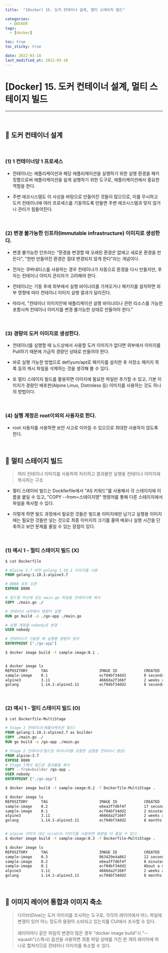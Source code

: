 ```yaml
---
title:  "[Docker] 15. 도커 컨테이너 설계, 멀티 스테이지 빌드" 

categories:
  - DOCKER
tags:
  - [docker]

toc: true
toc_sticky: true

date: 2022-03-18
last_modified_at: 2022-03-18
---
```

# [Docker] 15. 도커 컨테이너 설계, 멀티 스테이지 빌드
---

<style>
table {
    font-size: 12pt;
}
table th:first-of-type {
    width: 5%;
}
table th:nth-of-type(2) {
    width: 15%;
}
table th:nth-of-type(3) {
    width: 50%;
}
table th:nth-of-type(4) {
    width: 30%;
}
</style>

<br>

## 🔔 도커 컨테이너 설계

<br>

### (1) 1 컨테이너당 1 프로세스

- 컨테이너는 애플리케이션과 해당 애플리케이션을 실행하기 위한 실행 환경을 패키징함으로써 애플리케이션을 쉽게 실행하기 위한 도구로, 애플리케이션에서 중요한 역할을 한다.

- 주변 에코시스템도 이 사상을 바탕으로 만들어진 것들이 많으므로, 이를 무시하고 도커 컨테이너에 여러 프로세스를 기동하도록 만들면 주변 에코시스템과 맞지 않거나 관리가 힘들어진다.

<br>

### (2) 변경 불가능한 인프라(Immutable infrastructure) 이미지로 생성한다.

- 변경 불가능한 인프라는 "환경을 변경할 때 오래된 환경은 없애고 새로운 환경을 만든다", "한번 만들어진 환경은 절대 변경되지 않게 한다"라는 개념이다.

- 전자는 쿠버네티스를 사용하는 경우 컨테이너가 자동으로 환경을 다시 만들지만, 후자는 컨테이너 이미지 관리자가 고려해야 한다.

- 컨테이너는 기동 후에 외부에서 실행 바이너리를 가져오거나 패키지를 설치하면 외부 영향에 따라 컨테이너 이미지 실행 결과가 달라진다. 

- 따라서, "컨테이너 이미지안에 애플리케이션 실행 바이너리나 관련 리소스를 가능한 포함시켜 컨테이너 이미지를 변경 불가능한 상태로 만들어야 한다."

<br>

### (3) 경량의 도커 이미지로 생성한다.

- 컨테이너를 실행할 때 노드상에서 사용할 도커 이미지가 없다면 외부에서 이미지를 Pull하기 때문에 가급적 경량인 상태로 만들어야 한다.

- 바로 실행 가능한 방법으로 def/yum/apt로 패키지를 설치한 후 저장소 패키지 목록 등의 캐시 파일을 삭제하는 것을 생각해 볼 수 있다.

- 또 멀티 스테이지 빌드를 활용하면 이미지에 필요한 파일만 추가할 수 있고, 기본 이미지가 경량인 배포판(Alpine Linux, Distroless 등) 이미지를 사용하는 것도 하나의 방법이다.

<br>

### (4) 실행 계정은 root이외의 사용자로 한다.

- root 사용자를 사용하면 보안 사고로 이어질 수 있으므로 최대한 사용하지 않도록 한다.

<br>

## 🔔 멀티 스테이지 빌드

> 여러 컨테이너 이미지를 사용하여 처리하고 결과물만 실행용 컨테이너 이미지에 복사하는 구조

- 멀티 스테이비 빌드는 Dockferfile에서 "AS 키워드"를 사용해서 각 스테이지에 이름을 붙일 수 있고, "COPY --from=스테이지명" 명령어를 통해 다른 스테이지에서 파일을 복사할 수 있다.

- 이렇게 하면 빌드 과정에서 필요한 것들은 빌드용 이미지에만 남기고 실행용 이미지에는 필요한 것들만 넣는 것으로 최종 이미지의 크기를 줄여 배포나 실행 시간을 단축하고 보안 문제를 줄일 수 있는 장점이 있다.

<br>

### (1) 예시 1 - 멀티 스테이지 빌드 (X)

```dockerfile
$ cat Dockerfile

# Alpine 3.7 버전 golang 1.10.1 이미지를 사용
FROM golang:1.10.1-alpine3.7

# 8080 포트 오픈
EXPOSE 8080

# 빌드할 머신에 있는 main.go 파일을 컨테이너에 복사
COPY ./main.go ./

# 컨테이너 내부에서 명령어 실행
RUN go build -o ./go-app ./main.go

# 실행 계정을 nobody로 변경
USER nobody

# 컨테이너가 기동할 때 실행할 명령어 정의
ENTRYPOINT ["./go-app"]
```

```bash
$ docker image build -t sample-image:0.1 .


$ docker image ls
REPOSITORY      TAG                       IMAGE ID            CREATED         SIZE
sample-image    0.1                       ecf04bf34dd2        8 seconds ago   377MB
alpine3         3.11                      4666da2f166f        2 weeks ago     5.61MB
golang          1.14.1-alpine3.11         ecf04bf34dd2        8 seconds ago   377MB
```

<br>

### (2) 예시 1 - 멀티 스테이지 빌드 (O)

```dockerfile
$ cat Dockerfile-MultiStage

# Stage 1 컨테이너(애플리케이션 빌드)
FROM golang:1.10.1-alpine3.7 as builder
COPY ./main.go ./
RUN go build -o /go-app ./main.go

# Stage 2 컨테이너(빌드된 바이너리를 포함한 실행용 컨테이너 생성)
FROM alpine:3.7
EXPOSE 8080
# Stage 1에서 빌드된 결과물을 복사
COPY --from=builder /go-app .
USER nobody
ENTRYPOINT ["./go-app"]
```

```bash
$ docker image build -t sample-image:0.2 -f Dockerfile-MultiStage .

$ docker image ls
REPOSITORY      TAG                       IMAGE ID            CREATED              SIZE
sample-image    0.2                       e6ea3f7d6f4f        17 seconds ago       13.1MB
sample-image    0.1                       ecf04bf34dd2        2 minutes ago        377MB
alpine3         3.11                      4666da2f166f        2 weeks ago          5.61MB
golang          1.14.1-alpine3.11         ecf04bf34dd2        8 months ago        377MB


# alpine 이미지 대신 scratch 이미지를 사용하면 용량을 더 줄일 수 있다.
$ docker image build -t sample-image:0.3 -f Dockerfile-MultiStage .

$ docker image ls
REPOSITORY      TAG                       IMAGE ID            CREATED              SIZE
sample-image    0.3                       963429e4a862        12 seconds ago       7.41MB
sample-image    0.2                       e6ea3f7d6f4f        8 minutes ago        13.1MB
sample-image    0.1                       ecf04bf34dd2        About a minute ago   377MB
alpine3         3.11                      4666da2f166f        2 weeks ago          5.61MB
golang          1.14.1-alpine3.11         ecf04bf34dd2        8 months ago         377MB
```

<br>

## 🔔 이미지 레이어 통합과 이미지 축소

> 다이브(Dive)는 도커 이미지를 조사하는 도구로, 각각의 레이어에서 어느 파일에 변경이 있어 어느 정도의 용량이 소비되고 있는지를 CUI에서 조사할 수 있다. <br><br>
레이어마다 같은 파일의 변경이 많은 경우 "docker image build"시 "--squash"(스쿼시) 옵션을 사용하면 최종 파일 상태를 가진 한 개의 레이어에 하나로 합쳐지므로 컨테이너 이미지를 축소할 수 있다.

<br>
